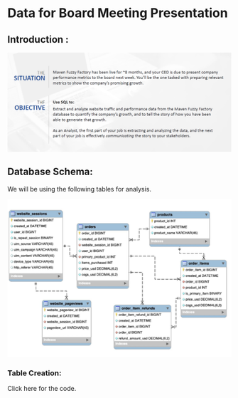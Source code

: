 # Data for Board Meeting Presentation

## Introduction :

![Introduction Situation](images/Situation.png)

## Database Schema: 

We will be using the following tables for analysis.

![DBSchema](images/dbschema.png)

### Table Creation:
Click here for the code.
